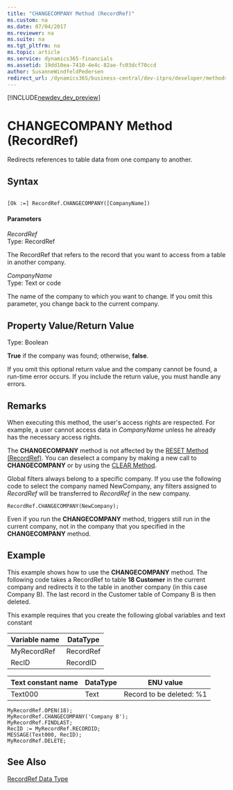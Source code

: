 ```yaml
---
title: "CHANGECOMPANY Method (RecordRef)"
ms.custom: na
ms.date: 07/04/2017
ms.reviewer: na
ms.suite: na
ms.tgt_pltfrm: na
ms.topic: article
ms.service: dynamics365-financials
ms.assetid: 19dd10ea-7410-4e4c-82ae-fc03dcf70ccd
author: SusanneWindfeldPedersen
redirect_url: /dynamics365/business-central/dev-itpro/developer/methods/devenv-al-method-reference
---
```


[!INCLUDE[newdev_dev_preview](../includes/newdev_dev_preview.md)]

# CHANGECOMPANY Method (RecordRef)
Redirects references to table data from one company to another.  

## Syntax  

```  

[Ok :=] RecordRef.CHANGECOMPANY([CompanyName])  
```  

#### Parameters  
 *RecordRef*  
 Type: RecordRef  

 The RecordRef that refers to the record that you want to access from a table in another company.  

 *CompanyName*  
 Type: Text or code  

 The name of the company to which you want to change. If you omit this parameter, you change back to the current company.  

## Property Value/Return Value  
 Type: Boolean  

 **True** if the company was found; otherwise, **false**.  

 If you omit this optional return value and the company cannot be found, a run-time error occurs. If you include the return value, you must handle any errors.  

## Remarks  
 When executing this method, the user's access rights are respected. For example, a user cannot access data in *CompanyName* unless he already has the necessary access rights.  

 The **CHANGECOMPANY** method is not affected by the [RESET Method \(RecordRef\)](devenv-RESET-Method-RecordRef.md). You can deselect a company by making a new call to **CHANGECOMPANY** or by using the [CLEAR Method](devenv-CLEAR-Method.md).  

 Global filters always belong to a specific company. If you use the following code to select the company named NewCompany, any filters assigned to *RecordRef* will be transferred to *RecordRef* in the new company.  

```  
RecordRef.CHANGECOMPANY(NewCompany);  
```  

 Even if you run the **CHANGECOMPANY** method, triggers still run in the current company, not in the company that you specified in the **CHANGECOMPANY** method.  

## Example  
 This example shows how to use the **CHANGECOMPANY** method. The following code takes a RecordRef to table **18 Customer** in the current company and redirects it to the table in another company \(in this case Company B\). The last record in the Customer table of Company B is then deleted.  

 This example requires that you create the following global variables and text constant  

|Variable name|DataType|  
|-------------------|--------------|  
|MyRecordRef|RecordRef|  
|RecID|RecordID|  

|Text constant name|DataType|ENU value|  
|------------------------|--------------|---------------|  
|Text000|Text|Record to be deleted: %1|  

```  
MyRecordRef.OPEN(18);  
MyRecordRef.CHANGECOMPANY('Company B');  
MyRecordRef.FINDLAST;  
RecID := MyRecordRef.RECORDID;  
MESSAGE(Text000, RecID);  
MyRecordRef.DELETE;  
```  

## See Also  
 [RecordRef Data Type](../datatypes/devenv-RecordRef-Data-Type.md)
